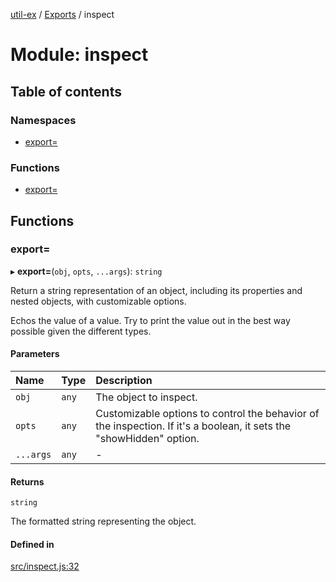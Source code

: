 [util-ex](../README.md) / [Exports](../modules.md) / inspect

# Module: inspect

## Table of contents

### Namespaces

- [export&#x3D;](inspect.export_.md)

### Functions

- [export&#x3D;](inspect.md#export&#x3D;)

## Functions

### export&#x3D;

▸ **export=**(`obj`, `opts`, `...args`): `string`

Return a string representation of an object, including its properties and nested objects, with customizable options.

Echos the value of a value. Try to print the value out
in the best way possible given the different types.

#### Parameters

| Name | Type | Description |
| :------ | :------ | :------ |
| `obj` | `any` | The object to inspect. |
| `opts` | `any` | Customizable options to control the behavior of the inspection. If it's a boolean, it sets the "showHidden" option. |
| `...args` | `any` | - |

#### Returns

`string`

The formatted string representing the object.

#### Defined in

[src/inspect.js:32](https://github.com/snowyu/util-ex.js/blob/10dfb41/src/inspect.js#L32)
